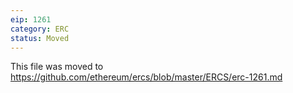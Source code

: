 ```yaml
---
eip: 1261
category: ERC
status: Moved
---
```


This file was moved to https://github.com/ethereum/ercs/blob/master/ERCS/erc-1261.md
